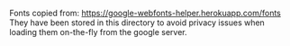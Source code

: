 Fonts copied from: https://google-webfonts-helper.herokuapp.com/fonts
They have been stored in this directory to avoid privacy issues when loading them on-the-fly from the google server.
